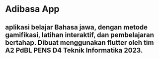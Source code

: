 # Adibasa App
## aplikasi belajar Bahasa jawa, dengan metode gamifikasi, latihan interaktif, dan pembelajaran bertahap. Dibuat menggunakan flutter oleh tim A2 PdBL PENS D4 Teknik Informatika 2023.
